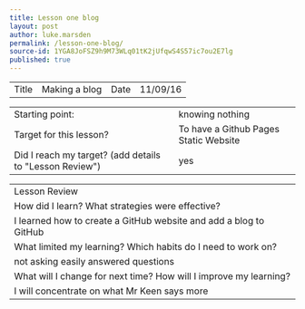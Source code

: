 ```yaml
---
title: Lesson one blog
layout: post
author: luke.marsden
permalink: /lesson-one-blog/
source-id: 1YGA8JoFSZ9h9M73WLq01tK2jUfqwS4S57ic7ou2E7lg
published: true
---
```

<table>
  <tr>
    <td>Title</td>
    <td>Making a blog</td>
    <td>Date</td>
    <td>11/09/16</td>
  </tr>
</table>


<table>
  <tr>
    <td>Starting point:</td>
    <td>knowing nothing </td>
  </tr>
  <tr>
    <td>Target for this lesson?</td>
    <td>To have a Github Pages Static Website</td>
  </tr>
  <tr>
    <td>Did I reach my target? 
(add details to "Lesson Review")</td>
    <td> yes</td>
  </tr>
</table>


<table>
  <tr>
    <td>Lesson Review</td>
  </tr>
  <tr>
    <td>How did I learn? What strategies were effective? </td>
  </tr>
  <tr>
    <td>I learned how to create a GitHub website and add a blog to GitHub </td>
  </tr>
  <tr>
    <td>What limited my learning? Which habits do I need to work on? </td>
  </tr>
  <tr>
    <td>not asking easily answered questions</td>
  </tr>
  <tr>
    <td>What will I change for next time? How will I improve my learning?</td>
  </tr>
  <tr>
    <td>I will concentrate on what Mr Keen says more</td>
  </tr>
</table>


